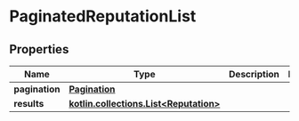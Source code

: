 
# PaginatedReputationList

## Properties
Name | Type | Description | Notes
------------ | ------------- | ------------- | -------------
**pagination** | [**Pagination**](Pagination.md) |  | 
**results** | [**kotlin.collections.List&lt;Reputation&gt;**](Reputation.md) |  | 



